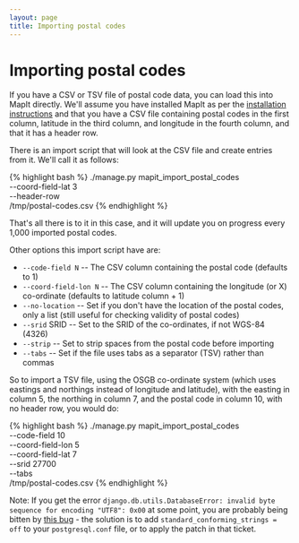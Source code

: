 ```yaml
---
layout: page
title: Importing postal codes
---
```


Importing postal codes
======================

If you have a CSV or TSV file of postal code data, you can load this into MapIt
directly. We'll assume you have installed MapIt as per the [installation
instructions](../install/) and that you have a CSV file containing postal codes
in the first column, latitude in the third column, and longitude in the fourth
column, and that it has a header row.

There is an import script that will look at the CSV file and create entries from
it. We'll call it as follows:

{% highlight bash %}
./manage.py mapit_import_postal_codes \
    --coord-field-lat 3 \
    --header-row        \
    /tmp/postal-codes.csv
{% endhighlight %}

That's all there is to it in this case, and it will update you on progress
every 1,000 imported postal codes.

Other options this import script have are:

* `--code-field N` -- The CSV column containing the postal code (defaults to 1)
* `--coord-field-lon N` -- The CSV column containing the longitude (or X)
  co-ordinate (defaults to latitude column + 1)
* `--no-location` -- Set if you don't have the location of the postal codes,
  only a list (still useful for checking validity of postal codes)
* `--srid` SRID -- Set to the SRID of the co-ordinates, if not WGS-84 (4326)
* `--strip` -- Set to strip spaces from the postal code before importing
* `--tabs` -- Set if the file uses tabs as a separator (TSV) rather than commas

So to import a TSV file, using the OSGB co-ordinate system (which uses eastings
and northings instead of longitude and latitude), with the easting in column 5,
the northing in column 7, and the postal code in column 10, with no header row,
you would do:

{% highlight bash %}
./manage.py mapit_import_postal_codes \
    --code-field 10     \
    --coord-field-lon 5 \
    --coord-field-lat 7 \
    --srid 27700        \
    --tabs              \
    /tmp/postal-codes.csv
{% endhighlight %}

Note:
If you get the error `django.db.utils.DatabaseError: invalid byte sequence for
encoding "UTF8": 0x00` at some point, you are probably being bitten by [this
bug](https://code.djangoproject.com/ticket/16778) - the solution is to add
`standard_conforming_strings = off` to your `postgresql.conf` file, or to apply
the patch in that ticket.

